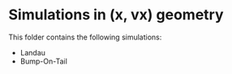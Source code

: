 # Simulations in (x, vx) geometry

This folder contains the following simulations:

- Landau
- Bump-On-Tail
